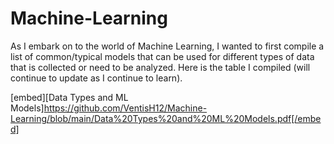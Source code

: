 # Machine-Learning
As I embark on to the world of Machine Learning, I wanted to first compile a list of common/typical models that can be used for different types of data that is collected or need to be analyzed. Here is the table I compiled (will continue to update as I continue to learn).

[embed][Data Types and ML Models]https://github.com/VentisH12/Machine-Learning/blob/main/Data%20Types%20and%20ML%20Models.pdf[/embed]
